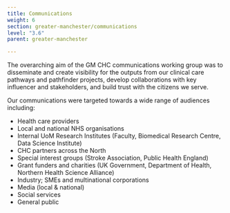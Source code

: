 ```yaml
---
title: Communications
weight: 6
section: greater-manchester/communications
level: "3.6"
parent: greater-manchester

---
```


The overarching aim of the GM CHC communications working group was to disseminate and create visibility	for the outputs from	our clinical care pathways and pathfinder	projects, develop collaborations with key	influencer and stakeholders, and build trust with the citizens	we serve.	

Our communications were targeted towards a wide	range of audiences including:
- Health care	providers
- Local and national	NHS organisations	
- Internal UoM Research Institutes	(Faculty, Biomedical	Research Centre, Data Science Institute)	
- CHC	partners across the North
- Special interest groups (Stroke Association, Public Health England)	
- Grant funders and charities (UK Government, Department of Health, Northern Health Science Alliance)	
- Industry; SMEs and	multinational	corporations	
- Media (local & national)	
- Social services	
- General public 
        
